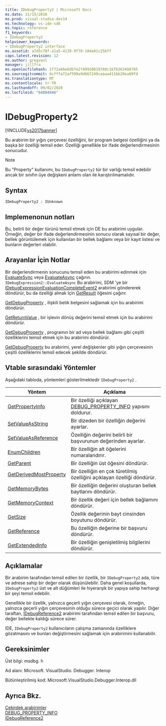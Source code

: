 ```yaml
---
title: IDebugProperty2 | Microsoft Docs
ms.date: 11/15/2016
ms.prod: visual-studio-dev14
ms.technology: vs-ide-sdk
ms.topic: reference
f1_keywords:
- IDebugProperty2
helpviewer_keywords:
- IDebugProperty2 interface
ms.assetid: a7d5c70f-a1a5-4120-9f70-184e01c25bff
caps.latest.revision: 12
ms.author: gregvanl
manager: jillfra
ms.openlocfilehash: 1f72a66e6dbfe2749910019760c16f6363498785
ms.sourcegitcommit: 6cfffa72af599a9d667249caaaa411bb28ea69fd
ms.translationtype: MT
ms.contentlocale: tr-TR
ms.lasthandoff: 09/02/2020
ms.locfileid: "64804046"
---
```

# <a name="idebugproperty2"></a>IDebugProperty2
[!INCLUDE[vs2017banner](../../../includes/vs2017banner.md)]

Bu arabirim bir yığın çerçevesi özelliğini, bir program belgesi özelliğini ya da başka bir özelliği temsil eder. Özelliği genellikle bir ifade değerlendirmesinin sonucudur.  
  
> [!NOTE]
> Bu "Property" kullanımı, bu `IDebugProperty2` tür bir varlığı temsil edebilir ancak bir sınıfın üye değişkeni anlamı olan ile karıştırılmamalıdır.  
  
## <a name="syntax"></a>Syntax  
  
```  
IDebugProperty2 : IUnknown  
```  
  
## <a name="notes-for-implementers"></a>Implemenonun notları  
 Bu, belirli bir değer türünü temsil etmek için DE bu arabirimi uygular. Örneğin, değer bir ifade değerlendirmesinin sonucu olarak sayısal bir değer, bellek görüntülemek için kullanılan bir bellek bağlamı veya bir kayıt listesi ve bunların değerleri olabilir.  
  
## <a name="notes-for-callers"></a>Arayanlar İçin Notlar  
 Bir değerlendirmenin sonucunu temsil eden bu arabirimi edinmek için [EvaluateSync](../../../extensibility/debugger/reference/idebugexpression2-evaluatesync.md) veya [EvaluateAsync](../../../extensibility/debugger/reference/idebugexpression2-evaluateasync.md) çağırın. `IDebugExpression2::EvaluateAsync` Bu arabirimi, SDM 'ye bir [IDebugExpressionEvaluationCompleteEvent2](../../../extensibility/debugger/reference/idebugexpressionevaluationcompleteevent2.md) arabirimi göndererek döndürür, bu da özelliği almak Için [GetResult](../../../extensibility/debugger/reference/idebugexpressionevaluationcompleteevent2-getresult.md) öğesini çağırır.  
  
 [GetDebugProperty](../../../extensibility/debugger/reference/idebugpropertycreateevent2-getdebugproperty.md) , ilişkili betik belgesini sağlamak için bu arabirimi döndürür.  
  
 [GetReturnValue](../../../extensibility/debugger/reference/idebugreturnvalueevent2-getreturnvalue.md) , bir işlevin dönüş değerini temsil etmek için bu arabirimi döndürür.  
  
 [GetDebugProperty](../../../extensibility/debugger/reference/idebugprogram2-getdebugproperty.md) , programın bir ad veya bellek bağlamı gibi çeşitli özelliklerini temsil etmek için bu arabirimi döndürür.  
  
 [GetDebugProperty](../../../extensibility/debugger/reference/idebugstackframe2-getdebugproperty.md) bu arabirimi, yerel değişkenler gibi yığın çerçevesinin çeşitli özelliklerini temsil edecek şekilde döndürür.  
  
## <a name="methods-in-vtable-order"></a>Vtable sırasındaki Yöntemler  
 Aşağıdaki tabloda, yöntemleri gösterilmektedir `IDebugProperty2` .  
  
|Yöntem|Açıklama|  
|------------|-----------------|  
|[GetPropertyInfo](../../../extensibility/debugger/reference/idebugproperty2-getpropertyinfo.md)|Bir özelliği açıklayan [DEBUG_PROPERTY_INFO](../../../extensibility/debugger/reference/debug-property-info.md) yapısını doldurur.|  
|[SetValueAsString](../../../extensibility/debugger/reference/idebugproperty2-setvalueasstring.md)|Bir dizeden bir özelliğin değerini ayarlar.|  
|[SetValueAsReference](../../../extensibility/debugger/reference/idebugproperty2-setvalueasreference.md)|Özelliğin değerini belirli bir başvurunun değerinden ayarlar.|  
|[EnumChildren](../../../extensibility/debugger/reference/idebugproperty2-enumchildren.md)|Bir özelliğin alt öğelerini numaralandırır.|  
|[GetParent](../../../extensibility/debugger/reference/idebugproperty2-getparent.md)|Bir özelliğin üst öğesini döndürür.|  
|[GetDerivedMostProperty](../../../extensibility/debugger/reference/idebugproperty2-getderivedmostproperty.md)|Bir özelliğin en çok türetilmiş özelliğini açıklayan özelliği döndürür.|  
|[GetMemoryBytes](../../../extensibility/debugger/reference/idebugproperty2-getmemorybytes.md)|Bir özelliğin değerini oluşturan bellek baytlarını döndürür.|  
|[GetMemoryContext](../../../extensibility/debugger/reference/idebugproperty2-getmemorycontext.md)|Bir özellik değeri için bellek bağlamını döndürür.|  
|[GetSize](../../../extensibility/debugger/reference/idebugproperty2-getsize.md)|Özellik değerinin bayt cinsinden boyutunu döndürür.|  
|[GetReference](../../../extensibility/debugger/reference/idebugproperty2-getreference.md)|Bu özelliğin değerine bir başvuru döndürür.|  
|[GetExtendedInfo](../../../extensibility/debugger/reference/idebugproperty2-getextendedinfo.md)|Bir özelliğin genişletilmiş bilgilerini döndürür.|  
  
## <a name="remarks"></a>Açıklamalar  
 Bir arabirim tarafından temsil edilen bir özellik, bir `IDebugProperty2` ada, türe ve adrese sahip bir değer olarak düşünülebilir. Daha genel koşullarda, `IDebugProperty2` üst ve alt düğümleri ile hiyerarşik bir yapıya sahip herhangi bir şeyi temsil edebilir.  
  
 Genellikle bir özellik, yalnızca geçerli yığın çerçevesi olarak, örneğin, yalnızca geçerli yığın çerçevesinin olduğu sürece geçici olarak yapılır. Diğer taraftan, [IDebugReference2](../../../extensibility/debugger/reference/idebugreference2.md) arabirimi tarafından temsil edilen bir başvuru, değer bellekte kaldığı sürece sürer.  
  
 IDE, `IDebugProperty2` kullanıcıların çalışma zamanında özelliklere gözatmasını ve bunları değiştirmesini sağlamak için arabirimini kullanabilir.  
  
## <a name="requirements"></a>Gereksinimler  
 Üst bilgi: msdbg. h  
  
 Ad alanı: Microsoft. VisualStudio. Debugger. Interop  
  
 Bütünleştirilmiş kod: Microsoft.VisualStudio.Debugger.Interop.dll  
  
## <a name="see-also"></a>Ayrıca Bkz.  
 [Çekirdek arabirimler](../../../extensibility/debugger/reference/core-interfaces.md)   
 [DEBUG_PROPERTY_INFO](../../../extensibility/debugger/reference/debug-property-info.md)   
 [IDebugReference2](../../../extensibility/debugger/reference/idebugreference2.md)
